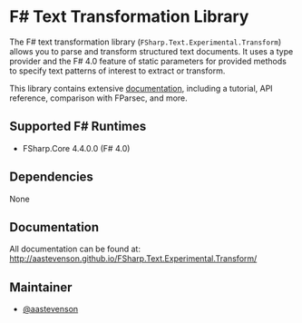 # F# Text Transformation Library

The F# text transformation library (`FSharp.Text.Experimental.Transform`) allows you to parse and transform structured text documents.
It uses a type provider and the F# 4.0 feature of static parameters for provided methods to specify text patterns of interest to extract
or transform.

This library contains extensive [documentation](aastevenson.github.io/FSharp.Text.Experimental.Transform/), including a tutorial,
API reference, comparison with FParsec, and more.

## Supported F# Runtimes

*	FSharp.Core 4.4.0.0 (F# 4.0)

## Dependencies

None

## Documentation

All documentation can be found at: http://aastevenson.github.io/FSharp.Text.Experimental.Transform/

## Maintainer

- [@aastevenson](https://github.com/aastevenson)

